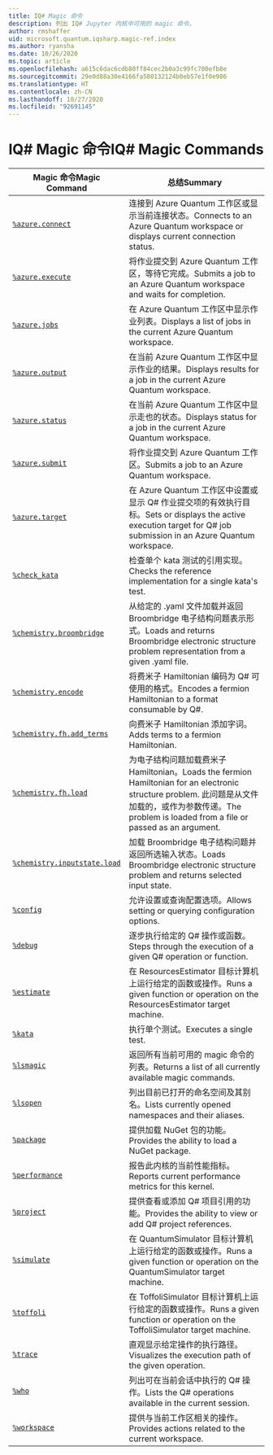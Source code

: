 ```yaml
---
title: IQ# Magic 命令
description: 列出 IQ# Jupyter 内核中可用的 magic 命令。
author: rmshaffer
uid: microsoft.quantum.iqsharp.magic-ref.index
ms.author: ryansha
ms.date: 10/26/2020
ms.topic: article
ms.openlocfilehash: a615c6dac6cdb80ff84cec2b0a3c99fc700efb8e
ms.sourcegitcommit: 29e0d88a30e4166fa580132124b0eb57e1f0e986
ms.translationtype: HT
ms.contentlocale: zh-CN
ms.lasthandoff: 10/27/2020
ms.locfileid: "92691145"
---
```

# <a name="iq-magic-commands"></a><span data-ttu-id="ddd94-103">IQ# Magic 命令</span><span class="sxs-lookup"><span data-stu-id="ddd94-103">IQ# Magic Commands</span></span>
| <span data-ttu-id="ddd94-104">Magic 命令</span><span class="sxs-lookup"><span data-stu-id="ddd94-104">Magic Command</span></span> | <span data-ttu-id="ddd94-105">总结</span><span class="sxs-lookup"><span data-stu-id="ddd94-105">Summary</span></span> |
|---------------|---------|
| [`%azure.connect`](xref:microsoft.quantum.iqsharp.magic-ref.azure.connect) | <span data-ttu-id="ddd94-106">连接到 Azure Quantum 工作区或显示当前连接状态。</span><span class="sxs-lookup"><span data-stu-id="ddd94-106">Connects to an Azure Quantum workspace or displays current connection status.</span></span> |
| [`%azure.execute`](xref:microsoft.quantum.iqsharp.magic-ref.azure.execute) | <span data-ttu-id="ddd94-107">将作业提交到 Azure Quantum 工作区，等待它完成。</span><span class="sxs-lookup"><span data-stu-id="ddd94-107">Submits a job to an Azure Quantum workspace and waits for completion.</span></span> |
| [`%azure.jobs`](xref:microsoft.quantum.iqsharp.magic-ref.azure.jobs) | <span data-ttu-id="ddd94-108">在 Azure Quantum 工作区中显示作业列表。</span><span class="sxs-lookup"><span data-stu-id="ddd94-108">Displays a list of jobs in the current Azure Quantum workspace.</span></span> |
| [`%azure.output`](xref:microsoft.quantum.iqsharp.magic-ref.azure.output) | <span data-ttu-id="ddd94-109">在当前 Azure Quantum 工作区中显示作业的结果。</span><span class="sxs-lookup"><span data-stu-id="ddd94-109">Displays results for a job in the current Azure Quantum workspace.</span></span> |
| [`%azure.status`](xref:microsoft.quantum.iqsharp.magic-ref.azure.status) | <span data-ttu-id="ddd94-110">在当前 Azure Quantum 工作区中显示走也的状态。</span><span class="sxs-lookup"><span data-stu-id="ddd94-110">Displays status for a job in the current Azure Quantum workspace.</span></span> |
| [`%azure.submit`](xref:microsoft.quantum.iqsharp.magic-ref.azure.submit) | <span data-ttu-id="ddd94-111">将作业提交到 Azure Quantum 工作区。</span><span class="sxs-lookup"><span data-stu-id="ddd94-111">Submits a job to an Azure Quantum workspace.</span></span> |
| [`%azure.target`](xref:microsoft.quantum.iqsharp.magic-ref.azure.target) | <span data-ttu-id="ddd94-112">在 Azure Quantum 工作区中设置或显示 Q# 作业提交项的有效执行目标。</span><span class="sxs-lookup"><span data-stu-id="ddd94-112">Sets or displays the active execution target for Q# job submission in an Azure Quantum workspace.</span></span> |
| [`%check_kata`](xref:microsoft.quantum.iqsharp.magic-ref.check_kata) | <span data-ttu-id="ddd94-113">检查单个 kata 测试的引用实现。</span><span class="sxs-lookup"><span data-stu-id="ddd94-113">Checks the reference implementation for a single kata's test.</span></span> |
| [`%chemistry.broombridge`](xref:microsoft.quantum.iqsharp.magic-ref.chemistry.broombridge) | <span data-ttu-id="ddd94-114">从给定的 .yaml 文件加载并返回 Broombridge 电子结构问题表示形式。</span><span class="sxs-lookup"><span data-stu-id="ddd94-114">Loads and returns Broombridge electronic structure problem representation from a given .yaml file.</span></span> |
| [`%chemistry.encode`](xref:microsoft.quantum.iqsharp.magic-ref.chemistry.encode) | <span data-ttu-id="ddd94-115">将费米子 Hamiltonian 编码为 Q# 可使用的格式。</span><span class="sxs-lookup"><span data-stu-id="ddd94-115">Encodes a fermion Hamiltonian to a format consumable by Q#.</span></span> |
| [`%chemistry.fh.add_terms`](xref:microsoft.quantum.iqsharp.magic-ref.chemistry.fh.add_terms) | <span data-ttu-id="ddd94-116">向费米子 Hamiltonian 添加字词。</span><span class="sxs-lookup"><span data-stu-id="ddd94-116">Adds terms to a fermion Hamiltonian.</span></span> |
| [`%chemistry.fh.load`](xref:microsoft.quantum.iqsharp.magic-ref.chemistry.fh.load) | <span data-ttu-id="ddd94-117">为电子结构问题加载费米子 Hamiltonian。</span><span class="sxs-lookup"><span data-stu-id="ddd94-117">Loads the fermion Hamiltonian for an electronic structure problem.</span></span> <span data-ttu-id="ddd94-118">此问题是从文件加载的，或作为参数传递。</span><span class="sxs-lookup"><span data-stu-id="ddd94-118">The problem is loaded from a file or passed as an argument.</span></span> |
| [`%chemistry.inputstate.load`](xref:microsoft.quantum.iqsharp.magic-ref.chemistry.inputstate.load) | <span data-ttu-id="ddd94-119">加载 Broombridge 电子结构问题并返回所选输入状态。</span><span class="sxs-lookup"><span data-stu-id="ddd94-119">Loads Broombridge electronic structure problem and returns selected input state.</span></span> |
| [`%config`](xref:microsoft.quantum.iqsharp.magic-ref.config) | <span data-ttu-id="ddd94-120">允许设置或查询配置选项。</span><span class="sxs-lookup"><span data-stu-id="ddd94-120">Allows setting or querying configuration options.</span></span> |
| [`%debug`](xref:microsoft.quantum.iqsharp.magic-ref.debug) | <span data-ttu-id="ddd94-121">逐步执行给定的 Q# 操作或函数。</span><span class="sxs-lookup"><span data-stu-id="ddd94-121">Steps through the execution of a given Q# operation or function.</span></span> |
| [`%estimate`](xref:microsoft.quantum.iqsharp.magic-ref.estimate) | <span data-ttu-id="ddd94-122">在 ResourcesEstimator 目标计算机上运行给定的函数或操作。</span><span class="sxs-lookup"><span data-stu-id="ddd94-122">Runs a given function or operation on the ResourcesEstimator target machine.</span></span> |
| [`%kata`](xref:microsoft.quantum.iqsharp.magic-ref.kata) | <span data-ttu-id="ddd94-123">执行单个测试。</span><span class="sxs-lookup"><span data-stu-id="ddd94-123">Executes a single test.</span></span> |
| [`%lsmagic`](xref:microsoft.quantum.iqsharp.magic-ref.lsmagic) | <span data-ttu-id="ddd94-124">返回所有当前可用的 magic 命令的列表。</span><span class="sxs-lookup"><span data-stu-id="ddd94-124">Returns a list of all currently available magic commands.</span></span> |
| [`%lsopen`](xref:microsoft.quantum.iqsharp.magic-ref.lsopen) | <span data-ttu-id="ddd94-125">列出目前已打开的命名空间及其别名。</span><span class="sxs-lookup"><span data-stu-id="ddd94-125">Lists currently opened namespaces and their aliases.</span></span> |
| [`%package`](xref:microsoft.quantum.iqsharp.magic-ref.package) | <span data-ttu-id="ddd94-126">提供加载 NuGet 包的功能。</span><span class="sxs-lookup"><span data-stu-id="ddd94-126">Provides the ability to load a NuGet package.</span></span> |
| [`%performance`](xref:microsoft.quantum.iqsharp.magic-ref.performance) | <span data-ttu-id="ddd94-127">报告此内核的当前性能指标。</span><span class="sxs-lookup"><span data-stu-id="ddd94-127">Reports current performance metrics for this kernel.</span></span> |
| [`%project`](xref:microsoft.quantum.iqsharp.magic-ref.project) | <span data-ttu-id="ddd94-128">提供查看或添加 Q# 项目引用的功能。</span><span class="sxs-lookup"><span data-stu-id="ddd94-128">Provides the ability to view or add Q# project references.</span></span> |
| [`%simulate`](xref:microsoft.quantum.iqsharp.magic-ref.simulate) | <span data-ttu-id="ddd94-129">在 QuantumSimulator 目标计算机上运行给定的函数或操作。</span><span class="sxs-lookup"><span data-stu-id="ddd94-129">Runs a given function or operation on the QuantumSimulator target machine.</span></span> |
| [`%toffoli`](xref:microsoft.quantum.iqsharp.magic-ref.toffoli) | <span data-ttu-id="ddd94-130">在 ToffoliSimulator 目标计算机上运行给定的函数或操作。</span><span class="sxs-lookup"><span data-stu-id="ddd94-130">Runs a given function or operation on the ToffoliSimulator target machine.</span></span> |
| [`%trace`](xref:microsoft.quantum.iqsharp.magic-ref.trace) | <span data-ttu-id="ddd94-131">直观显示给定操作的执行路径。</span><span class="sxs-lookup"><span data-stu-id="ddd94-131">Visualizes the execution path of the given operation.</span></span> |
| [`%who`](xref:microsoft.quantum.iqsharp.magic-ref.who) | <span data-ttu-id="ddd94-132">列出可在当前会话中执行的 Q# 操作。</span><span class="sxs-lookup"><span data-stu-id="ddd94-132">Lists the Q# operations available in the current session.</span></span> |
| [`%workspace`](xref:microsoft.quantum.iqsharp.magic-ref.workspace) | <span data-ttu-id="ddd94-133">提供与当前工作区相关的操作。</span><span class="sxs-lookup"><span data-stu-id="ddd94-133">Provides actions related to the current workspace.</span></span> |
